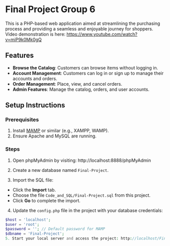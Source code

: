 # Final Project Group 6

This is a PHP-based web application aimed at streamlining the purchasing process and providing a seamless and enjoyable journey for shoppers. Video demonstration is here: https://www.youtube.com/watch?v=miP9k0Mk0gQ 

## Features
- **Browse the Catalog**: Customers can browse items without logging in.
- **Account Management**: Customers can log in or sign up to manage their accounts and orders.
- **Order Management**: Place, view, and cancel orders.
- **Admin Features**: Manage the catalog, orders, and user accounts.

## Setup Instructions

### Prerequisites
1. Install [MAMP](https://www.mamp.info/) or similar (e.g., XAMPP, WAMP).
2. Ensure Apache and MySQL are running.

### Steps
1. Open phpMyAdmin by visiting:
http://localhost:8888/phpMyAdmin

2. Create a new database named `Final-Project`.

3. Import the SQL file:
- Click the **Import** tab.
- Choose the file `Code_and_SQL/Final-Project.sql` from this project.
- Click **Go** to complete the import.

4. Update the `config.php` file in the project with your database credentials:
```php
$host = 'localhost';
$user = 'root';
$password = ''; // Default password for MAMP
$dbname = 'Final-Project';
5. Start your local server and access the project: http://localhost/Final_Project_Group6/Code_and_SQL/homepage.php

